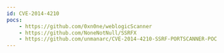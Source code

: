 ```yaml
---
id: CVE-2014-4210
pocs:
    - https://github.com/0xn0ne/weblogicScanner
    - https://github.com/NoneNotNull/SSRFX
    - https://github.com/unmanarc/CVE-2014-4210-SSRF-PORTSCANNER-POC
---
```


